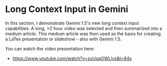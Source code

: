 # Long Context Input in Gemini

In this section, I demonstrate Gemini 1.5's new long context input capabilities.  A long, >2 hour video was selected and then summarized into a medium article. This medium article was then used as the basis for creating a LaTex presentation or slideshow - also with Gemini 1.5.

You can watch the video presentation here:
 - https://www.youtube.com/watch?v=zoUqaOWLlys&t=84s